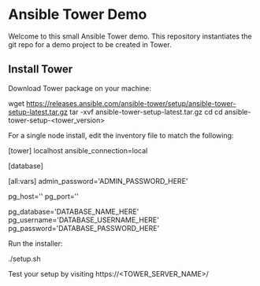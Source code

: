 # Ansible Tower Demo

Welcome to this small Ansible Tower demo.
This repository instantiates the git repo for a demo project to be created in Tower.

## Install Tower
Download Tower package on your machine:

  wget https://releases.ansible.com/ansible-tower/setup/ansible-tower-setup-latest.tar.gz
  tar -xvf ansible-tower-setup-latest.tar.gz
  cd cd ansible-tower-setup-<tower_version>

For a single node install, edit the inventory file to match the following:

  [tower]
  localhost ansible_connection=local

  [database]

  [all:vars]
  admin_password='ADMIN_PASSWORD_HERE'

  pg_host=''
  pg_port=''

  pg_database='DATABASE_NAME_HERE'
  pg_username='DATABASE_USERNAME_HERE'
  pg_password='DATABASE_PASSWORD_HERE'

Run the installer:

  ./setup.sh
  
Test your setup by visiting https://<TOWER_SERVER_NAME>/
